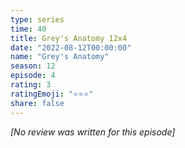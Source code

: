 ```yaml
---
type: series
time: 40
title: Grey's Anatomy 12x4
date: "2022-08-12T00:00:00"
name: "Grey's Anatomy"
season: 12
episode: 4
rating: 3
ratingEmoji: "⭐️⭐️⭐️"
share: false
---
```


*[No review was written for this episode]*